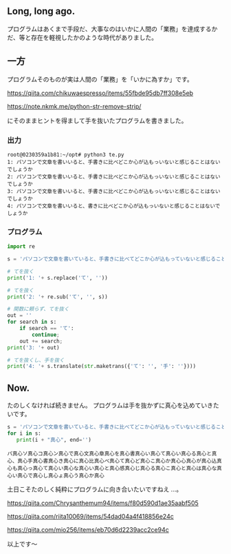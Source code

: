 ## Long, long ago.

プログラムはあくまで手段だ、大事なのはいかに人間の「業務」を達成するかだ、等と存在を軽視したかのような時代がありました。

## 一方

プログラムそのものが実は人間の「業務」を「いかに為すか」です。

https://qiita.com/chikuwaespresso/items/55fbde95db7ff308e5eb

https://note.nkmk.me/python-str-remove-strip/

にそのままヒントを得まして手を抜いたプログラムを書きました。

### 出力

```
root@0230359a1b81:~/opt# python3 te.py
1: パソコンで文章を書いいると、手書きに比べどこか心が込もっいないと感じることはないでしょうか
2: パソコンで文章を書いいると、手書きに比べどこか心が込もっいないと感じることはないでしょうか
3: パソコンで文章を書いいると、手書きに比べどこか心が込もっいないと感じることはないでしょうか
4: パソコンで文章を書いいると、書きに比べどこか心が込もっいないと感じることはないでしょうか
```

### プログラム

```te.py
import re

s = 'パソコンで文章を書いていると、手書きに比べてどこか心が込もっていないと感じることはないでしょうか'

# てを抜く
print('1: '+ s.replace('て', ''))

# てを抜く
print('2: '+ re.sub('て', '', s))

# 関数に頼らず、てを抜く
out = ''
for search in s:
    if search == 'て':
        continue;
    out += search;
print('3: '+ out)

# てを抜くし、手を抜く
print('4: '+ s.translate(str.maketrans({'て': '', '手': ''})))
```

## Now. 

たのしくなければ続きません。
プログラムは手を抜かずに真心を込めていきたいです。

```te.py
s = 'パソコンで文章を書いていると、手書きに比べてどこか心が込もっていないと感じることはないでしょうか'
for i in s:
   print(i + "真心", end='')

```

```
パ真心ソ真心コ真心ン真心で真心文真心章真心を真心書真心い真心て真心い真心る真心と真心、真心手真心書真心き真心に真心比真心べ真心て真心ど真心こ真心か真心心真心が真心込真心も真心っ真心て真心い真心な真心い真心と真心感真心じ真心る真心こ真心と真心は真心な真心い真心で真心し真心ょ真心う真心か真心
```

土日こそたのしく純粋にプログラムに向き合いたいですねえ ...。

https://qiita.com/Chrysanthemum94/items/f80d590d1ae35aabf505

https://qiita.com/riita10069/items/54dad04a4f418856e24c

https://qiita.com/mio256/items/eb70d6d2239acc2ce94c


以上です～

